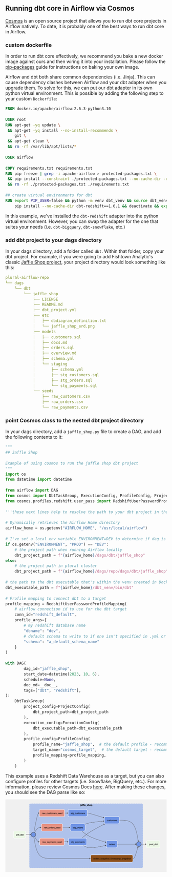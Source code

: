 ## Running dbt core in Airflow via Cosmos

[Cosmos](https://github.com/astronomer/astronomer-cosmos) is an open source project that allows you to run dbt core 
projects in Airflow natively. To date, it is probably one of the best ways to run dbt core in Airflow.

### custom dockerfile

In order to run dbt core effectively, we recommend you bake a new docker image against ours and then wiring it into your 
installation. Please follow the [pip-packages](./pip-packages.md) guide for instructions on baking your own image.

Airflow and dbt both share common dependencies (i.e. Jinja). This can cause dependency clashes between Airflow and your 
dbt adapter when you upgrade them. To solve for this, we can put our dbt adapter in its own python virtual environment. 
This is possible by adding the following step to your custom `Dockerfile`:

```dockerfile
FROM docker.io/apache/airflow:2.6.3-python3.10

USER root
RUN apt-get -yq update \
 && apt-get -yq install --no-install-recommends \
    git \
 && apt-get clean \
 && rm -rf /var/lib/apt/lists/*

USER airflow

COPY requirements.txt requirements.txt
RUN pip freeze | grep -i apache-airflow > protected-packages.txt \
 && pip install --constraint ./protected-packages.txt --no-cache-dir -r ./requirements.txt \
 && rm -rf ./protected-packages.txt ./requirements.txt

## create virtual environments for dbt
RUN export PIP_USER=false && python -m venv dbt_venv && source dbt_venv/bin/activate && \
    pip install --no-cache-dir dbt-redshift==1.6.1 && deactivate && export PIP_USER=true

```

In this example, we've installed the `dbt-redshift` adapter into the python virtual environment. However, you can swap 
the adapter for the one that suites your needs (i.e. `dbt-bigquery`, `dbt-snowflake`, etc.) 

### add dbt project to your dags directory

In your dags directory, add a folder called `dbt`. Within that folder, copy your dbt project. For example, if you were 
going to add Fishtown Analytic's classic [Jaffle Shop project](https://github.com/dbt-labs/jaffle_shop), your project 
directory would look something like this:

```yaml
plural-airflow-repo
└── dags
    └── dbt
        └── jaffle_shop
            ├── LICENSE
            ├── README.md
            ├── dbt_project.yml
            ├── etc
            │   ├── dbdiagram_definition.txt
            │   └── jaffle_shop_erd.png
            ├── models
            │   ├── customers.sql
            │   ├── docs.md
            │   ├── orders.sql
            │   ├── overview.md
            │   ├── schema.yml
            │   └── staging
            │       ├── schema.yml
            │       ├── stg_customers.sql
            │       ├── stg_orders.sql
            │       └── stg_payments.sql
            └── seeds
                ├── raw_customers.csv
                ├── raw_orders.csv
                └── raw_payments.csv
```

### point Cosmos class to the nested dbt project directory

In your dags directory, add a `jaffle_shop.py` file to create a DAG, and add the following contents to it:

```python
"""
## Jaffle Shop

Example of using cosmos to run the jaffle shop dbt project
"""
import os
from datetime import datetime

from airflow import DAG
from cosmos import DbtTaskGroup, ExecutionConfig, ProfileConfig, ProjectConfig
from cosmos.profiles.redshift.user_pass import RedshiftUserPasswordProfileMapping

'''these next lines help to resolve the path to your dbt project in the plural airflow instance vs. local development'''

# Dynamically retrieves the Airflow Home directory 
airflow_home = os.getenv("AIRFLOW_HOME", "/usr/local/airflow")

# I've set a local env variable ENVIRONMENT=DEV to determine if dag is running in plural airflow or local airflow
if os.getenv("ENVIRONMENT", "PROD") == "DEV":
    # the project path when running Airflow locally
    dbt_project_path = f"{airflow_home}/dags/dbt/jaffle_shop"  
else:
    # the project path in plural cluster
    dbt_project_path = f"{airflow_home}/dags/repo/dags/dbt/jaffle_shop"  

# the path to the dbt executable that's within the venv created in Dockerfile
dbt_executable_path = f"{airflow_home}/dbt_venv/bin/dbt"

# Profile mapping to connect dbt to a target
profile_mapping = RedshiftUserPasswordProfileMapping(
    # airflow connection id to use for the dbt target
    conn_id="redshift_default",  
    profile_args={
        # my redshift database name
        "dbname": "dev", 
        # default schema to write to if one isn't specified in .yml or .sql dbt files
        "schema": "a_default_schema_name"  
    }
)

with DAG(
        dag_id="jaffle_shop",
        start_date=datetime(2023, 10, 6),
        schedule=None,
        doc_md=__doc__,
        tags=["dbt", "redshift"],
):
    DbtTaskGroup(
        project_config=ProjectConfig(
            dbt_project_path=dbt_project_path
        ),
        execution_config=ExecutionConfig(
            dbt_executable_path=dbt_executable_path
        ),
        profile_config=ProfileConfig(
            profile_name="jaffle_shop",  # the default profile - recommended to be your dbt project name
            target_name="cosmos_target",  # the default target - recommended to just leave as cosmos_target
            profile_mapping=profile_mapping,
        )
    )
```

This example uses a Redshift Data Warehouse as a target, but you can also configure profiles for other targets (i.e. 
Snowflake, BigQuery, etc.). For more information, please review Cosmos Docs [here](https://astronomer.github.io/astronomer-cosmos/profiles/index.html). 
After making these changes, you should see the DAG parse like so:

![jaffle_shop_dag.png](https://github.com/astronomer/astronomer-cosmos/blob/main/docs/_static/jaffle_shop_task_group.png)
